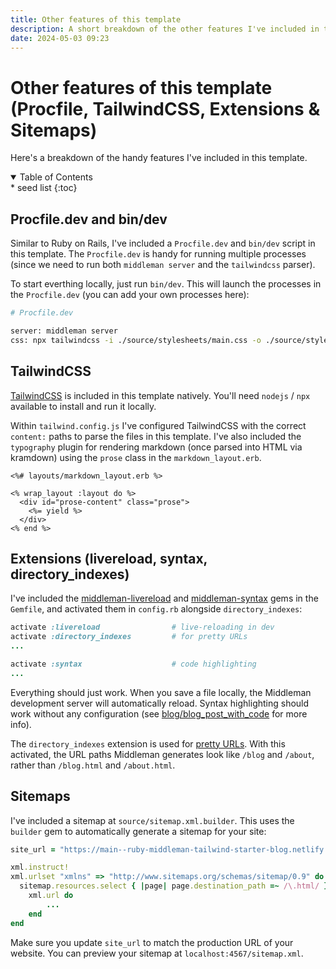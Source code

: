 ```yaml
---
title: Other features of this template
description: A short breakdown of the other features I've included in this Middleman blog template.
date: 2024-05-03 09:23
---
```


# Other features of this template (Procfile, TailwindCSS, Extensions & Sitemaps)

Here's a breakdown of the handy features I've included in this template.

<details class='italic' open><summary>Table of Contents</summary><aside markdown="1">
* seed list
{:toc}
</aside></details>

## Procfile.dev and bin/dev

Similar to Ruby on Rails, I've included a `Procfile.dev` and `bin/dev` script in this template. The `Procfile.dev` is handy for running multiple processes (since we need to run both `middleman server` and the `tailwindcss` parser).

To start everthing locally, just run `bin/dev`. This will launch the processes in the `Procfile.dev` (you can add your own processes here):

```sh
# Procfile.dev

server: middleman server
css: npx tailwindcss -i ./source/stylesheets/main.css -o ./source/stylesheets/tailwind.css --watch
```

## TailwindCSS

[TailwindCSS](https://tailwindcss.com/) is included in this template natively. You'll need `nodejs` / `npx` available to install and run it locally.

Within `tailwind.config.js` I've configured TailwindCSS with the correct `content:` paths to parse the files in this template. I've also included the `typography` plugin for rendering markdown (once parsed into HTML via kramdown) using the `prose` class in the `markdown_layout.erb`.

```erb
<%# layouts/markdown_layout.erb %>

<% wrap_layout :layout do %>
  <div id="prose-content" class="prose">
    <%= yield %>
  </div>
<% end %>
```

## Extensions (livereload, syntax, directory_indexes)

I've included the [middleman-livereload](https://github.com/middleman/middleman-livereload) and [middleman-syntax](https://github.com/middleman/middleman-syntax) gems in the `Gemfile`, and activated them in `config.rb` alongside `directory_indexes`:

```ruby
activate :livereload                # live-reloading in dev
activate :directory_indexes         # for pretty URLs
...

activate :syntax                    # code highlighting
...
```

Everything should just work. When you save a file locally, the Middleman development server will automatically reload. Syntax highlighting should work without any configuration (see [blog/blog_post_with_code](blog/blog_post_with_code) for more info).

The `directory_indexes` extension is used for [pretty URLs](https://middlemanapp.com/advanced/pretty-urls/). With this activated, the URL paths Middleman generates look like `/blog` and `/about`, rather than `/blog.html` and `/about.html`.

## Sitemaps

I've included a sitemap at `source/sitemap.xml.builder`. This uses the `builder` gem to automatically generate a sitemap for your site:

```ruby
site_url = "https://main--ruby-middleman-tailwind-starter-blog.netlify.app"

xml.instruct!
xml.urlset "xmlns" => "http://www.sitemaps.org/schemas/sitemap/0.9" do
  sitemap.resources.select { |page| page.destination_path =~ /\.html/ }.each do |page|
    xml.url do
		...
	end
end
```

Make sure you update `site_url` to match the production URL of your website. You can preview your sitemap at `localhost:4567/sitemap.xml`.
